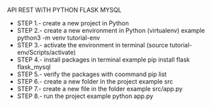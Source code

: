 API REST WiTH PYTHON FLASK MYSQL

- STEP 1.- create a new project in Python
- STEP 2.- create a new environment in Python (virtualenv) example python3 -m venv tutorial-env
- STEP 3.- activate the environment in terminal (source tutorial-env/Scripts/activate)
- STEP 4.- install packages in terminal example pip install flask flask_mysql
- STEP 5.- verify the packages with coommand pip list
- STEP 6.- create a new folder in the project example src
- STEP 7.- create a new file in the folder example src/app.py
- STEP 8.- run the project example python app.py
